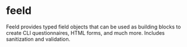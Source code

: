 # feeld
Feeld provides typed field objects that can be used as building blocks to create CLI questionnaires, HTML forms, and much more. Includes sanitization and validation.
